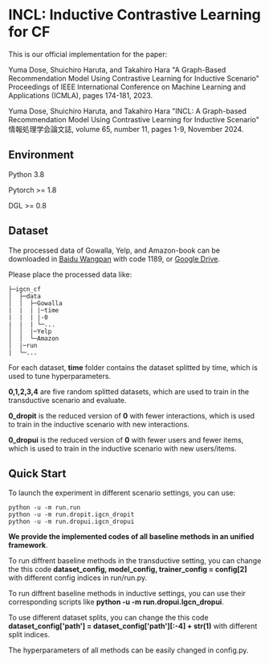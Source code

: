 # INCL: Inductive Contrastive Learning for CF

This is our official implementation for the paper:

Yuma Dose, Shuichiro Haruta, and Takahiro Hara
"A Graph-Based Recommendation Model Using Contrastive Learning for Inductive Scenario"
Proceedings of IEEE International Conference on Machine Learning and Applications (ICMLA), pages 174-181, 2023.

Yuma Dose, Shuichiro Haruta, and Takahiro Hara
"INCL: A Graph-based Recommendation Model Using Contrastive Learning for Inductive Scenario"
情報処理学会論文誌, volume 65, number 11, pages 1-9, November 2024.

## Environment

Python 3.8

Pytorch >= 1.8

DGL >= 0.8

## Dataset

The processed data of Gowalla, Yelp, and Amazon-book can be downloaded in [Baidu Wangpan](https://pan.baidu.com/s/18VcjV_HLhf9FcKgr3-tusQ) with code 1189, or [Google Drive](https://drive.google.com/file/d/1BAN5MJXtRinHTypsszgpTMIJx2RaSj54/view?usp=sharing).

Please place the processed data like:

```
├─igcn_cf
│  ├─data
│  │  ├─Gowalla
|  |  | |─time
|  |  | |-0
|  |  | └─...
│  │  |─Yelp
│  │  └─Amazon
│  |─run
|  └─...
```

For each dataset, **time** folder contains the dataset splitted by time, which is used to tune hyperparameters. 

**0,1,2,3,4** are five random splitted datasets, which are used to train in the transductive scenario and evaluate. 

**0_dropit** is the reduced version of **0** with fewer interactions, which is used to train in the inductive scenario with new interactions.  

**0_dropui** is the reduced version of **0** with fewer users and fewer items, which is used to train in the inductive scenario with new users/items. 


## Quick Start

To launch the experiment in different scenario settings, you can use:

```
python -u -m run.run
python -u -m run.dropit.igcn_dropit
python -u -m run.dropui.igcn_dropui
```
**We provide the implemented codes of all baseline methods in an unified framework**.

To run diffrent baseline methods in the transductive setting, you can change the this code **dataset_config, model_config, trainer_config = config[2]** with different config indices in run/run.py.

To run diffrent baseline methods in inductive settings, you can use their corresponding scripts like **python -u -m run.dropui.lgcn_dropui**.

To use different dataset splits, you can change the this code **dataset_config['path'] = dataset_config['path'][:-4] + str(1)** with different split indices.

The hyperparameters of all methods can be easily changed in config.py.
